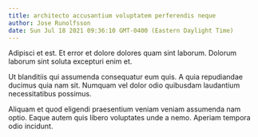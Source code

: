 ```yaml
---
title: architecto accusantium voluptatem perferendis neque
author: Jose Runolfsson
date: Sun Jul 18 2021 09:36:10 GMT-0400 (Eastern Daylight Time)
---
```

Adipisci et est. Et error et dolore dolores quam sint laborum. Dolorum laborum sint soluta excepturi enim et.

 Ut blanditiis qui assumenda consequatur eum quis. A quia repudiandae ducimus quia nam sit. Numquam vel dolor odio quibusdam laudantium necessitatibus possimus.

 Aliquam et quod eligendi praesentium veniam veniam assumenda nam optio. Eaque autem quis libero voluptates unde a nemo. Aperiam tempora odio incidunt.